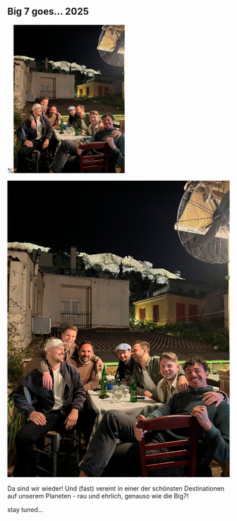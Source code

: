 ## Big 7 goes... 2025

%<img src="https://github.com/patrickmoder/big7trip/blob/main/big7-athens-2024.JPG" alt="athens" width="50%"/>

![Big7 Athens](https://github.com/patrickmoder/big7trip/blob/main/big7-athens-2024.JPG)

Da sind wir wieder! Und (fast) vereint in einer der schönsten Destinationen auf unserem Planeten - rau und ehrlich, genauso wie die Big7!

stay tuned...

